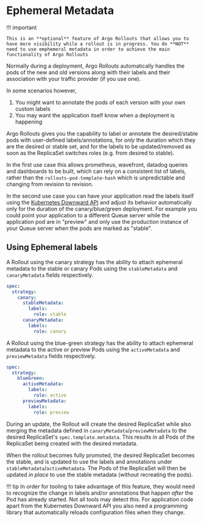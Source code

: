 # Ephemeral Metadata

!!! important

    This is an **optional** feature of Argo Rollouts that allows you to have more visibility while a rollout is in progress. You do **NOT** need to use emphemeral metadata in order to achieve the main functionality of Argo Rollouts

Normally during a deployment, Argo Rollouts automatically handles the pods of the new and old versions along with their labels and their association with your traffic provider (if you use one).

In some scenarios however,

1. You might want to annotate the pods of each version with your own custom labels
1. You may want the application itself know when a deployment is happening 


Argo Rollouts gives you the capability to label or annotate the desired/stable pods with user-defined
labels/annotations, for _only_ the duration which they are the desired or stable set, and for the
labels to be updated/removed as soon as the ReplicaSet switches roles (e.g. from desired to stable).

In the first use case this allows prometheus, wavefront, datadog queries and dashboards
to be built, which can rely on a consistent list of labels, rather than the `rollouts-pod-template-hash`
which is unpredictable and changing from revision to revision.

In the second use case you can have your application read the labels itself using the [Kubernetes Downward API](https://kubernetes.io/docs/concepts/workloads/pods/downward-api/) and adjust
its behavior automatically only for the duration of the canary/blue/green deployment. For example you could point your application
to a different Queue server while the application pod are in "preview" and only use the production instance of your Queue server
when the pods are marked as "stable". 

## Using Ephemeral labels

A Rollout using the canary strategy has the ability to attach ephemeral metadata to the stable or
canary Pods using the `stableMetadata` and `canaryMetadata` fields respectively.

```yaml
spec:
  strategy:
    canary:
      stableMetadata:
        labels:
          role: stable
      canaryMetadata:
        labels:
          role: canary
```

A Rollout using the blue-green strategy has the ability to attach ephemeral metadata to the active
or preview Pods using the `activeMetadata` and `previewMetadata` fields respectively.

```yaml
spec:
  strategy:
    blueGreen:
      activeMetadata:
        labels:
          role: active
      previewMetadata:
        labels:
          role: preview
```

During an update, the Rollout will create the desired ReplicaSet while also merging the metadata
defined in `canaryMetadata`/`previewMetadata` to the desired ReplicaSet's `spec.template.metadata`.
This results in all Pods of the ReplicaSet being created with the desired metadata. 

When the rollout
becomes fully promoted, the desired ReplicaSet becomes the stable, and is updated to use the labels
and annotations under `stableMetadata`/`activeMetadata`. The Pods of the ReplicaSet will then be
updated _in place_ to use the stable metadata (without recreating the pods).

!!! tip
    In order for tooling to take advantage of this feature, they would need to recognize the change in
    labels and/or annotations that happen _after_ the Pod has already started. Not all tools may detect
    this. For application code apart from the Kubernetes Downward API you also need a programming library that automatically reloads configuration files when they change.
